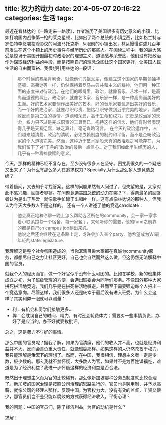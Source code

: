 title: 权力的动力
date: 2014-05-07 20:16:22
categories: 生活
tags:
---

最近在看林达的《一路走来一路读》，作者游历了美国很多有历史意义的小镇，比如打响国内战争第一枪的莱克星顿，比如出了两个总统的小镇昆西，比如格兰特与罗伯特李签署投降协议的阿波马托克斯...从眼前的小镇出发，林达慢慢讲述几百年前发生在这个小镇上的历史事件与经历历史的那些人。在阅读过程中，我的最大感受是惊讶于美国开国最初时政治家的理想主义、道德感与荣誉感，他们没有把政治作为谋取经济利益的手段，而是按照自己的理念企图让这个国家更好，让美国人民生活的自由而富裕。我很想引用林达的一段话：

> 那个时候的布莱肯利奇，就像他们的祖父辈，像建立这个国家的早期领袖华盛顿、杰弗逊等一样，仍然保持着罗马古典共和主义的精神，他们用一种正面的态度来对待政治。在他们的眼睛里，政治，就像音乐、艺术一样，是高尚而道德的事业。政治家，就像艺术家、音乐家一样，是一种高尚而美好的生涯。好的艺术家要创作出美好的艺术，好的音乐家要创造出美好的音乐，而一个好的政治家，就要尽职尽责，把恪尽职守做到近乎完美的地步，而成败反而是第二位的事情。道德和荣誉，高于生命和权力。职责是政治家的天命，权力只不过是完成职责的工具而已。抱持这样的信念，他们有时候表现得几乎是天真迂腐，缺乏算计，毫无谋略可言。 在今天的政治运作中，人们越来越清楚，政治的清明，必须依赖制度的制约和平衡，而不是企盼政治家的个人道德完美。然而，这种近于艺术家般天真的政治观之可能存在，为我们留下了对“干净的”政治的最后一点信心。对于我们如此半生经历的人，几乎有一种精神救赎的意义。

今天，那样的精神已经不复存在，至少没有很多人在坚守。困扰我很久的一个疑惑又出来了：为什么有那么多人在追求权力？Specially,为什么那么多人想竞选总统？

<!--more-->

带着疑问，又去知乎寻找答案。这样的问题果然有人问过了，但失望的是，大家对此不感兴趣，回答者寥寥。在问题[竞选美国总统的动力在哪？](http://www.zhihu.com/question/20561533?rf=20637722)下，得票最多的回答者认为是出于热爱，就像歌手忙碌于出唱片一样。这有点像林达说的那种人，但我认为今天大多数人不是这样的。 还有一个人讲述了他的竞选candidate：

> 他会真正地和你聊一晚上怎么帮助选区所在的community，会一家一家拿着小联系跑每一个宿舍，每一家餐厅，来倾听你的需要，他的fund之前靠的都是自己on campus job剩出来的。    
他说之后还会继续在这条路上走，或许会加入某个party。他希望成为WI最年轻的state legislature. 

我理解这是整个社会氛围造成的，当你耳濡目染大家都在真诚为community服务，都想尽自己之力让社区更好，自己也会自然而然这么做。但这仍然无法解释中国的官员。

就我个人的经历而言，做一个好官似乎没有什么可图的。比如在学校，新的班集体成立之初，为了班级管理的方便，会选出班委会为同学们服务。不像国外那种大家拼死拼活地竞选，我们几乎是在拼死拼活地躲避。甚而至于需要强迫每个人报出一个竞选意向。尽管这样，我们很多人还是庆幸于最后没有进入班委。为什么会这样？其实利弊一眼就可以测量：

- 利：有机会和同学们接触更多...
- 弊：会耽误自己的时间、精力，有时还会耗费体力；需要对一些事情负责，办好了是应当的，办不好就要挨批评。

总之，这是费力不讨好的事情。

那么中国的官员呢？据我了解，如果为官清廉，他们的收入并不高，也就是经济利益并不大，反而会肩负重大责任，就像班委那样。如果这样的人仍然孜孜于权力，我只能理解是**治天下**的理想了。然而，在中国，我很相信，理想主义者一定是少数，极少数的。那么我就不禁怀疑，大多数人为官，如果并不是为百姓谋福祉，难道是为了经济利益？我进一步怀疑这样的经济利益是否合法。

既然出于理想主义而为官的比较稀有，那么像新加坡那种公务员制度就比较合理了。新加坡的国家治理是按照公司治理的思路进行的，官员也是聘用制，并予以高薪，就像公司的经理人那样。反观中国，为官权力大，没有有效的监督，工资又很少，那官员们岂不是只能以腐败的方式获得经济收入，平衡心理？

我的问题：中国的官员们，除了经济利益，为官的动机是什么？

求解！



